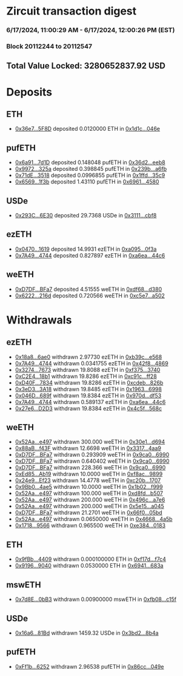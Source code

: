 # Zircuit transaction digest
### 6/17/2024, 11:00:29 AM - 6/17/2024, 12:00:26 PM (EST)
### Block 20112244 to 20112547

## Total Value Locked: 3280652837.92 USD

# Deposits
## ETH
- [0x36e7...5F8D](https://etherscan.io/address/0x36e749947A80A07fc52dD2f6D6E98af9c5725F8D) deposited 0.0120000 ETH in [0x1d1c...046e](https://etherscan.io/tx/0x36e749947A80A07fc52dD2f6D6E98af9c5725F8D)
## pufETH
- [0x6a91...7d1D](https://etherscan.io/address/0x6a919e3b20dE2c9E8F1914692F8AddfEF6187d1D) deposited 0.148048 pufETH in [0x36d2...eeb8](https://etherscan.io/tx/0x6a919e3b20dE2c9E8F1914692F8AddfEF6187d1D)
- [0x9972...325a](https://etherscan.io/address/0x997298d04CbFa5cdDfdb9455AF0e6d861737325a) deposited 0.398845 pufETH in [0x239b...a6fb](https://etherscan.io/tx/0x997298d04CbFa5cdDfdb9455AF0e6d861737325a)
- [0x71dE...3518](https://etherscan.io/address/0x71dE5727c2B7e42405fEF1A1A382957fEdA63518) deposited 0.0996855 pufETH in [0x1ffd...35c9](https://etherscan.io/tx/0x71dE5727c2B7e42405fEF1A1A382957fEdA63518)
- [0x6569...1f3b](https://etherscan.io/address/0x6569aEE4315f058Caa1fbb7c3e4358f500881f3b) deposited 1.43110 pufETH in [0x6961...4580](https://etherscan.io/tx/0x6569aEE4315f058Caa1fbb7c3e4358f500881f3b)
## USDe
- [0x293C...6E30](https://etherscan.io/address/0x293C6937D8D82e05B01335F7B33FBA0c8e256E30) deposited 29.7368 USDe in [0x3111...cbf8](https://etherscan.io/tx/0x293C6937D8D82e05B01335F7B33FBA0c8e256E30)
## ezETH
- [0x0470...1619](https://etherscan.io/address/0x0470fBa30a427099c248d32a3EFE3D63fbb41619) deposited 14.9931 ezETH in [0xa095...0f3a](https://etherscan.io/tx/0x0470fBa30a427099c248d32a3EFE3D63fbb41619)
- [0x7A49...4744](https://etherscan.io/address/0x7A493Be5c2ce014cD049Bf178a1ac0Db1B434744) deposited 0.827897 ezETH in [0xa6ea...44c6](https://etherscan.io/tx/0x7A493Be5c2ce014cD049Bf178a1ac0Db1B434744)
## weETH
- [0xD7DF...BFa7](https://etherscan.io/address/0xD7DF7E085214743530afF339aFC420c7c720BFa7) deposited 4.51555 weETH in [0xdf68...d380](https://etherscan.io/tx/0xD7DF7E085214743530afF339aFC420c7c720BFa7)
- [0x6222...216d](https://etherscan.io/address/0x62223bb2a4781c9512E5b78cEf1655D1d9cD216d) deposited 0.720566 weETH in [0xc5e7...a502](https://etherscan.io/tx/0x62223bb2a4781c9512E5b78cEf1655D1d9cD216d)
# Withdrawals
## ezETH
- [0x18a8...6ae0](https://etherscan.io/address/0x18a885EFABA254c1c659c795FB3e6BbEdE8C6ae0) withdrawn 2.97730 ezETH in [0xb39c...e568](https://etherscan.io/tx/0x18a885EFABA254c1c659c795FB3e6BbEdE8C6ae0)
- [0x7A49...4744](https://etherscan.io/address/0x7A493Be5c2ce014cD049Bf178a1ac0Db1B434744) withdrawn 0.0341755 ezETH in [0x42f8...4869](https://etherscan.io/tx/0x7A493Be5c2ce014cD049Bf178a1ac0Db1B434744)
- [0x3274...7673](https://etherscan.io/address/0x327418f6f6b62c2b648302e24307a0B973e37673) withdrawn 19.8088 ezETH in [0xf375...3740](https://etherscan.io/tx/0x327418f6f6b62c2b648302e24307a0B973e37673)
- [0xC2E4...18b1](https://etherscan.io/address/0xC2E47E8807ABE8D25D121646AF3F2c869e1918b1) withdrawn 19.8286 ezETH in [0xc91c...ff28](https://etherscan.io/tx/0xC2E47E8807ABE8D25D121646AF3F2c869e1918b1)
- [0xD40F...7834](https://etherscan.io/address/0xD40F538D5D7f0630AC173E3C3059DFC1C0867834) withdrawn 19.8286 ezETH in [0xcdeb...826b](https://etherscan.io/tx/0xD40F538D5D7f0630AC173E3C3059DFC1C0867834)
- [0x3eD3...3A18](https://etherscan.io/address/0x3eD3F3Ad68Fe48cC7DCEf2b952fc2148d1d33A18) withdrawn 19.8485 ezETH in [0x1963...6998](https://etherscan.io/tx/0x3eD3F3Ad68Fe48cC7DCEf2b952fc2148d1d33A18)
- [0x046D...689f](https://etherscan.io/address/0x046D9eb831715E6593eC19b65b912b0BF562689f) withdrawn 19.8384 ezETH in [0x970d...df53](https://etherscan.io/tx/0x046D9eb831715E6593eC19b65b912b0BF562689f)
- [0x7A49...4744](https://etherscan.io/address/0x7A493Be5c2ce014cD049Bf178a1ac0Db1B434744) withdrawn 0.589137 ezETH in [0xa6ea...44c6](https://etherscan.io/tx/0x7A493Be5c2ce014cD049Bf178a1ac0Db1B434744)
- [0x27e6...D2D3](https://etherscan.io/address/0x27e62D6dbF98113b9218670986fcbc88F2a4D2D3) withdrawn 19.8384 ezETH in [0x4c5f...568c](https://etherscan.io/tx/0x27e62D6dbF98113b9218670986fcbc88F2a4D2D3)
## weETH
- [0x52Aa...e497](https://etherscan.io/address/0x52Aa899454998Be5b000Ad077a46Bbe360F4e497) withdrawn 300.000 weETH in [0x30e1...d694](https://etherscan.io/tx/0x52Aa899454998Be5b000Ad077a46Bbe360F4e497)
- [0x88aB...f43F](https://etherscan.io/address/0x88aBbb4384450Bcd1A3EC4b978cfc70dBfe6f43F) withdrawn 12.6698 weETH in [0x3317...4aa9](https://etherscan.io/tx/0x88aBbb4384450Bcd1A3EC4b978cfc70dBfe6f43F)
- [0xD7DF...BFa7](https://etherscan.io/address/0xD7DF7E085214743530afF339aFC420c7c720BFa7) withdrawn 0.293909 weETH in [0x9ca0...6990](https://etherscan.io/tx/0xD7DF7E085214743530afF339aFC420c7c720BFa7)
- [0xD7DF...BFa7](https://etherscan.io/address/0xD7DF7E085214743530afF339aFC420c7c720BFa7) withdrawn 0.640402 weETH in [0x9ca0...6990](https://etherscan.io/tx/0xD7DF7E085214743530afF339aFC420c7c720BFa7)
- [0xD7DF...BFa7](https://etherscan.io/address/0xD7DF7E085214743530afF339aFC420c7c720BFa7) withdrawn 228.366 weETH in [0x9ca0...6990](https://etherscan.io/tx/0xD7DF7E085214743530afF339aFC420c7c720BFa7)
- [0xEd85...Ab19](https://etherscan.io/address/0xEd857b04eFF79695f35042Ca1e85F56bEcaEAb19) withdrawn 10.0000 weETH in [0xf8ac...9899](https://etherscan.io/tx/0xEd857b04eFF79695f35042Ca1e85F56bEcaEAb19)
- [0x24e9...Ef23](https://etherscan.io/address/0x24e9882C1445a09639669491f2e73E72F5f4Ef23) withdrawn 14.4778 weETH in [0xc20b...1707](https://etherscan.io/tx/0x24e9882C1445a09639669491f2e73E72F5f4Ef23)
- [0x9Bb0...4ae5](https://etherscan.io/address/0x9Bb0FDCee4D472FAe52460780cbE9E02ED564ae5) withdrawn 10.0000 weETH in [0x1b02...f999](https://etherscan.io/tx/0x9Bb0FDCee4D472FAe52460780cbE9E02ED564ae5)
- [0x52Aa...e497](https://etherscan.io/address/0x52Aa899454998Be5b000Ad077a46Bbe360F4e497) withdrawn 100.000 weETH in [0xd8fd...b507](https://etherscan.io/tx/0x52Aa899454998Be5b000Ad077a46Bbe360F4e497)
- [0x52Aa...e497](https://etherscan.io/address/0x52Aa899454998Be5b000Ad077a46Bbe360F4e497) withdrawn 200.000 weETH in [0x496c...a7e6](https://etherscan.io/tx/0x52Aa899454998Be5b000Ad077a46Bbe360F4e497)
- [0x52Aa...e497](https://etherscan.io/address/0x52Aa899454998Be5b000Ad077a46Bbe360F4e497) withdrawn 200.000 weETH in [0x5e15...a045](https://etherscan.io/tx/0x52Aa899454998Be5b000Ad077a46Bbe360F4e497)
- [0xD7DF...BFa7](https://etherscan.io/address/0xD7DF7E085214743530afF339aFC420c7c720BFa7) withdrawn 21.2701 weETH in [0x66f0...05bd](https://etherscan.io/tx/0xD7DF7E085214743530afF339aFC420c7c720BFa7)
- [0x52Aa...e497](https://etherscan.io/address/0x52Aa899454998Be5b000Ad077a46Bbe360F4e497) withdrawn 0.0650000 weETH in [0x4668...4a5b](https://etherscan.io/tx/0x52Aa899454998Be5b000Ad077a46Bbe360F4e497)
- [0x1718...9566](https://etherscan.io/address/0x1718CBBB004D7eFCb7855b0DA7Bb9e3d4C999566) withdrawn 0.965500 weETH in [0xe384...0183](https://etherscan.io/tx/0x1718CBBB004D7eFCb7855b0DA7Bb9e3d4C999566)
## ETH
- [0x9fBb...4409](https://etherscan.io/address/0x9fBb04B5bb022cdB13365FC4e052112387A34409) withdrawn 0.000100000 ETH in [0xf17d...f7c4](https://etherscan.io/tx/0x9fBb04B5bb022cdB13365FC4e052112387A34409)
- [0x9196...9040](https://etherscan.io/address/0x9196E0DE99a75BFAb1AA4A153eA8b2B2A1a59040) withdrawn 0.0530000 ETH in [0x6941...683a](https://etherscan.io/tx/0x9196E0DE99a75BFAb1AA4A153eA8b2B2A1a59040)
## mswETH
- [0x7d8E...0bB3](https://etherscan.io/address/0x7d8E7B7eCd1EF8bD6E7A65dBE57bC91bC4ad0bB3) withdrawn 0.00900000 mswETH in [0xfb08...c15f](https://etherscan.io/tx/0x7d8E7B7eCd1EF8bD6E7A65dBE57bC91bC4ad0bB3)
## USDe
- [0x16a6...81Bd](https://etherscan.io/address/0x16a60962b20E86Db67f882e11285a29cAC5881Bd) withdrawn 1459.32 USDe in [0x3bd2...8b4a](https://etherscan.io/tx/0x16a60962b20E86Db67f882e11285a29cAC5881Bd)
## pufETH
- [0xFf1b...6252](https://etherscan.io/address/0xFf1b6800830d38f7F792482febaf95b8613b6252) withdrawn 2.96538 pufETH in [0x86cc...049e](https://etherscan.io/tx/0xFf1b6800830d38f7F792482febaf95b8613b6252)
